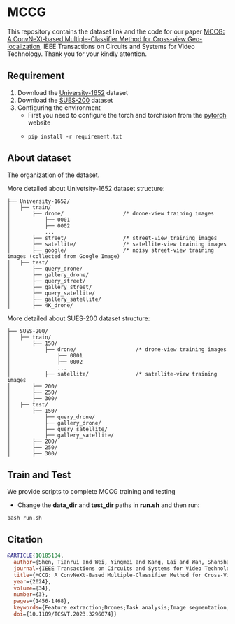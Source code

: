 # MCCG

This repository contains the dataset link and the code for our paper [MCCG: A ConvNeXt-based Multiple-Classifier Method for Cross-view Geo-localization](https://ieeexplore.ieee.org/document/10185134), IEEE Transactions on Circuits and Systems for Video Technology. Thank you for your kindly attention.


## Requirement
1. Download the [University-1652](https://github.com/layumi/University1652-Baseline) dataset
2. Download the [SUES-200](https://github.com/Reza-Zhu/SUES-200-Benchmark) dataset
3. Configuring the environment
   * First you need to configure the torch and torchision from the [pytorch](https://pytorch.org/) website
   * ```shell
     pip install -r requirement.txt
     ```

## About dataset
The organization of the dataset.

More detailed about Univetsity-1652 dataset structure:
```
├── University-1652/
│   ├── train/
│       ├── drone/                   /* drone-view training images 
│           ├── 0001
│           ├── 0002
│           ...
│       ├── street/                  /* street-view training images 
│       ├── satellite/               /* satellite-view training images       
│       ├── google/                  /* noisy street-view training images (collected from Google Image)
│   ├── test/
│       ├── query_drone/  
│       ├── gallery_drone/  
│       ├── query_street/  
│       ├── gallery_street/ 
│       ├── query_satellite/  
│       ├── gallery_satellite/ 
│       ├── 4K_drone/
```
More detailed about SUES-200 dataset structure:
```
├── SUES-200/
│   ├── train/
│       ├── 150/
│           ├── drone/                   /* drone-view training images 
│               ├── 0001
│               ├── 0002
│               ...
│           ├── satellite/               /* satellite-view training images       
│       ├── 200/                  
│       ├── 250/  
│       ├── 300/  
│   ├── test/
│       ├── 150/  
│           ├── query_drone/  
│           ├── gallery_drone/  
│           ├── query_satellite/  
│           ├── gallery_satellite/ 
│       ├── 200/  
│       ├── 250/  
│       ├── 300/  
```


## Train and Test
We provide scripts to complete MCCG training and testing
* Change the **data_dir** and **test_dir** paths in **run.sh** and then run:
```shell
bash run.sh
```

## Citation

```bibtex
@ARTICLE{10185134,
  author={Shen, Tianrui and Wei, Yingmei and Kang, Lai and Wan, Shanshan and Yang, Yee-Hong},
  journal={IEEE Transactions on Circuits and Systems for Video Technology}, 
  title={MCCG: A ConvNeXt-Based Multiple-Classifier Method for Cross-View Geo-Localization}, 
  year={2024},
  volume={34},
  number={3},
  pages={1456-1468},
  keywords={Feature extraction;Drones;Task analysis;Image segmentation;Semantics;Satellites;Data mining;Cross-view;ConvNeXt;image retrieval;multiple feature representation},
  doi={10.1109/TCSVT.2023.3296074}}
```
